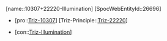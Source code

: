 ﻿---
type: TrizContradiction
aliases:
- 10307+22220-Illumination
license: CC BY-SA 4.0
copyright: https://github.com/SpocWeb
IsDeleted: false
IsReadOnly: false
Confidential: public
tags: 
- Triz/Contradiction
---
[name::10307+22220-Illumination]
[SpocWebEntityId::26696]
+ [pro::[Triz-10307](Triz-10307)]
[Triz-Principle::[Triz-22220](Triz-22220)]
- [con::[Triz-Illumination](tech/Triz/Parameter/Triz-Illumination.md)]

